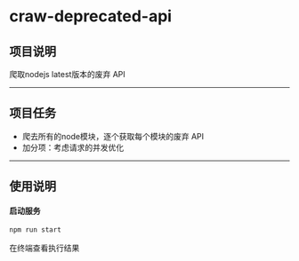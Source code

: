 # craw-deprecated-api

## 项目说明

爬取nodejs latest版本的废弃 API

---

## 项目任务

- 爬去所有的node模块，逐个获取每个模块的废弃 API
- 加分项：考虑请求的并发优化
---

## 使用说明


#### 启动服务

```sh
npm run start
```

在终端查看执行结果


